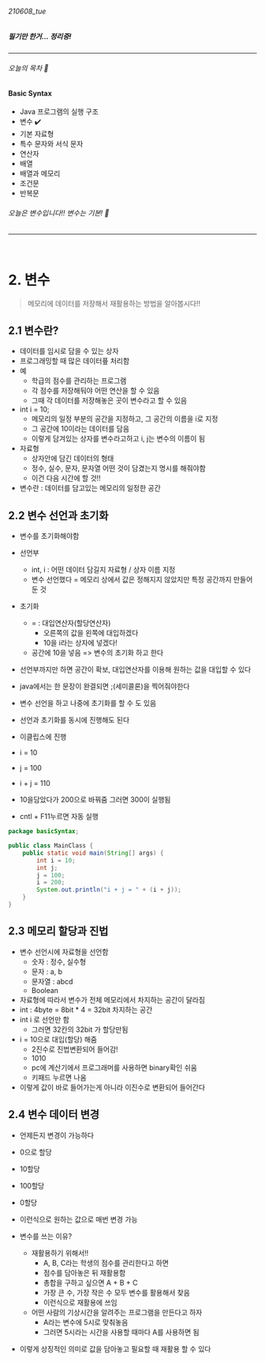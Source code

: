 ###### 210608_tue

##### 필기만 한거... 정리중!

<hr>


###### 오늘의 목차 :lemon:

#### Basic Syntax

- Java 프로그램의 실행 구조 
- 변수 :heavy_check_mark:
- 기본 자료형
- 특수 문자와 서식 문자
- 연산자
- 배열
- 배열과 메모리
- 조건문
- 반복문

###### 오늘은 변수입니다!! 변수는 기본! :leaves:

<hr>

<br>

# 2. 변수

> 메모리에 데이터를 저장해서 재활용하는 방법을 알아봅시다!!

## 2.1 변수란?

- 데이터를 임시로 담을 수 있는 상자
- 프로그래밍할 때 많은 데이터픞 처리함
- 예
  - 학급의 점수를 관리하는 프로그램
  - 각 점수를 저장해둬야 어떤 연산을 할 수 있음
  - 그때 각 데이터를 저장해놓은 곳이 변수라고 할 수 있음
- int i = 10;
  - 메모리의 일정 부분의 공간을 지정하고, 그 공간의 이름을 i로 지정
  - 그 공간에 10이라는 데이터를 담음
  - 이렇게 담겨있는 상자를 변수라고하고 i, j는 변수의 이름이 됨
- 자료형
  - 상자안에 담긴 데이터의 형태
  - 정수, 실수, 문자, 문자열 어떤 것이 담겼는지 명시를 해줘야함
  - 이건 다음 시간에 할 것!!
- 변수란 : 데이터를 담고있는 메모리의 일정한 공간

## 2.2 변수 선언과 초기화

- 변수를 초기화해야함
- 선언부
  - int, i : 어떤 데이터 담길지 자료형 / 상자 이름 지정
  - 변수 선언했다 = 메모리 상에서 값은 정해지지 않았지만 특정 공간까지 만들어둔 것
- 초기화
  - = : 대입연산자(할당연산자)
    - 오른쪽의 값을 왼쪽에 대입하겠다
    - 10을 i라는 상자에 넣겠다!
  - 공간에 10을 넣음 => 변수의 초기화 하고 한다
- 선언부까지만 하면 공간이 확보, 대입연산자를 이용해 원하는 값을 대입할 수 있다
- java에서는 한 문장이 완결되면 ;(세미콜론)을 찍어줘야한다



- 변수 선언을 하고 나중에 초기화를 할 수 도 있음
- 선언과 초기화를 동시에 진행해도 된다



- 이클립스에 진행
- i = 10
- j = 100
- i + j = 110
- 10을담았다가 200으로 바꿔줌 그러면 300이 실행됨
- cntl + F11누르면 자동 실행

```java
package basicSyntax;

public class MainClass {
	public static void main(String[] args) {
		int i = 10;
		int j;
		j = 100;
		i = 200;
		System.out.println("i + j = " + (i + j));
	}
}
```



## 2.3 메모리 할당과 진법

- 변수 선언시에 자료형을 선언함
  - 숫자 : 정수, 실수형
  - 문자 : a, b
  - 문자열 : abcd
  - Boolean
- 자료형에 따라서 변수가 전체 메모리에서 차지하는 공간이 달라짐
- int : 4byte = 8bit * 4 = 32bit 차지하는 공간
- int i 로 선언만 함
  - 그러면 32칸의 32bit 가 할당만됨
- i = 10으로 대입(할당) 해줌
  - 2진수로 진법변환되어 들어감!
  - 1010
  - pc에 계산기에서 프로그래머를 사용하면 binary확인 쉬움
  - 키패드 누르면 나옴
- 이렇게 값이 바로 들어가는게 아니라 이진수로 변환되어 들어간다



## 2.4 변수 데이터 변경

- 언제든지 변경이 가능하다
- 0으로 할당
- 10할당
- 100할당
- 0할당
- 이런식으로 원하는 값으로 매번 변경 가능



- 변수를 쓰는 이유?
  - 재활용하기 위해서!!
    - A, B, C라는 학생의 점수를 관리한다고 하면
    - 점수를 담아놓은 뒤 재활용함
    - 총합을 구하고 싶으면 A + B + C
    - 가장 큰 수, 가장 작은 수 모두 변수를 활용해서 찾음
    - 이런식으로 재활용에 쓰임
  - 어떤 사람의 기상시간을 알려주는 프로그램을 만든다고 하자
    - A라는 변수에 5시로 맞춰놓음
    - 그러면 5시라는 시간을 사용할 때마다 A를 사용하면 됨
- 이렇게 상징적인 의미로 값을 담아놓고 필요할 때 재활용 할 수 있다
